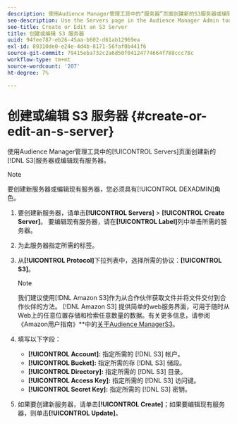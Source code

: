 ```yaml
---
description: 使用Audience Manager管理工具中的“服务器”页面创建新的S3服务器或编辑现有服务器。
seo-description: Use the Servers page in the Audience Manager Admin tool to create a new S3 server or to edit an existing server.
seo-title: Create or Edit an S3 Server
title: 创建或编辑 S3 服务器
uuid: 94fee787-eb26-45aa-b602-d61ab12969ea
exl-id: 89310de0-e24e-4d4b-8171-56faf0b441f6
source-git-commit: 79415eba732c2a6d50f04124774664f788ccc78c
workflow-type: tm+mt
source-wordcount: '207'
ht-degree: 7%

---
```


# 创建或编辑 S3 服务器 {#create-or-edit-an-s-server}

使用Audience Manager管理工具中的[!UICONTROL Servers]页面创建新的[!DNL S3]服务器或编辑现有服务器。

>[!NOTE]
>
>要创建新服务器或编辑现有服务器，您必须具有[!UICONTROL DEXADMIN]角色。

1. 要创建新服务器，请单击&#x200B;**[!UICONTROL Servers]** > **[!UICONTROL Create Server]**。 要编辑现有服务器，请在&#x200B;**[!UICONTROL Label]**&#x200B;列中单击所需的服务器。
1. 为此服务器指定所需的标签。
1. 从&#x200B;**[!UICONTROL Protocol]**&#x200B;下拉列表中，选择所需的协议：**[!UICONTROL S3]**。

   >[!NOTE]
   >
   >我们建议使用[!DNL Amazon S3]作为从合作伙伴获取文件并将文件交付到合作伙伴的方法。 [!DNL Amazon S3] 提供简单的web服务界面，可用于随时从Web上的任意位置存储和检索任意数量的数据。有关更多信息，请参阅《Amazon用户指南》**&#x200B;中的[关于Audience ManagerS3](https://experienceleague.adobe.com/docs/audience-manager/user-guide/reference/amazon-s3.html)。

1. 填写以下字段：

   * **[!UICONTROL Account]:** 指定所需的 [!DNL S3] 帐户。
   * **[!UICONTROL Bucket]:** 指定所需的存 [!DNL S3] 储段。
   * **[!UICONTROL Directory]:** 指定所需的 [!DNL S3] 目录。
   * **[!UICONTROL Access Key]:** 指定所需的 [!DNL S3] 访问键。
   * **[!UICONTROL Secret Key]:** 指定所需的 [!DNL S3] 密钥。

1. 如果要创建新服务器，请单击&#x200B;**[!UICONTROL Create]**；如果要编辑现有服务器，则单击&#x200B;**[!UICONTROL Update]**。
